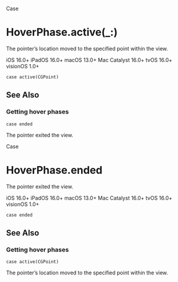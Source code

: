 Case

# HoverPhase.active(_:)

The pointer’s location moved to the specified point within the view.

iOS 16.0+  iPadOS 16.0+  macOS 13.0+  Mac Catalyst 16.0+  tvOS 16.0+  visionOS
1.0+

    
    
    case active(CGPoint)

## See Also

### Getting hover phases

`case ended`

The pointer exited the view.

Case

# HoverPhase.ended

The pointer exited the view.

iOS 16.0+  iPadOS 16.0+  macOS 13.0+  Mac Catalyst 16.0+  tvOS 16.0+  visionOS
1.0+

    
    
    case ended

## See Also

### Getting hover phases

`case active(CGPoint)`

The pointer’s location moved to the specified point within the view.

